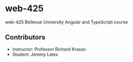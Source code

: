 # web-425

web-425 Bellevue University Angular and TypeScript course

## Contributors

- Instructor: Professor Richard Krasso
- Student: Jeremy Lates
